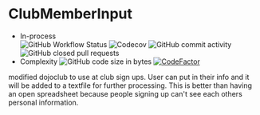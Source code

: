 # ClubMemberInput

- In-process  
![GitHub Workflow Status](https://img.shields.io/github/workflow/status/CJones217/ClubMemberInput/Java%20CI%20with%20Gradle?logo=GitHub)
![Codecov](https://img.shields.io/codecov/c/gh/CJones217/ClubMemberInput?logo=CodeCov)
![GitHub commit activity](https://img.shields.io/github/commit-activity/m/CJones217/ClubMemberInput)
![GitHub closed pull requests](https://img.shields.io/github/issues-pr-closed-raw/CJones217/ClubMemberInput?logo=GitHub)
- Complexity
![GitHub code size in bytes](https://img.shields.io/github/languages/code-size/CJones217/ClubMemberInput?logo=GitHub)
[![CodeFactor](https://www.codefactor.io/repository/github/cjones217/clubmemberinput/badge)](https://www.codefactor.io/repository/github/cjones217/clubmemberinput)

modified dojoclub to use at club sign ups.
User can put in their info and it will be added to a textfile for further processing.
This is better than having an open spreadsheet because people signing up can't see each others personal information.
